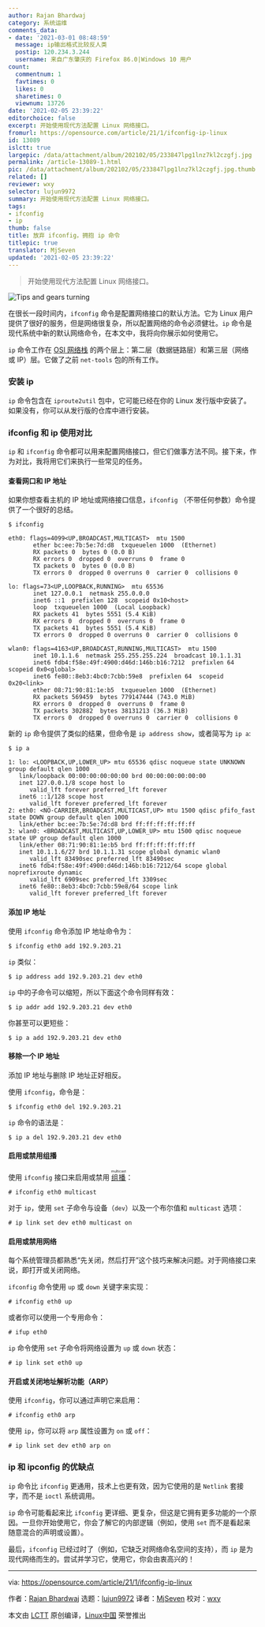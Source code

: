 ```yaml
---
author: Rajan Bhardwaj
category: 系统运维
comments_data:
- date: '2021-03-01 08:48:59'
  message: ip输出格式比较反人类
  postip: 120.234.3.244
  username: 来自广东肇庆的 Firefox 86.0|Windows 10 用户
count:
  commentnum: 1
  favtimes: 0
  likes: 0
  sharetimes: 0
  viewnum: 13726
date: '2021-02-05 23:39:22'
editorchoice: false
excerpt: 开始使用现代方法配置 Linux 网络接口。
fromurl: https://opensource.com/article/21/1/ifconfig-ip-linux
id: 13089
islctt: true
largepic: /data/attachment/album/202102/05/233847lpg1lnz7kl2czgfj.jpg
permalink: /article-13089-1.html
pic: /data/attachment/album/202102/05/233847lpg1lnz7kl2czgfj.jpg.thumb.jpg
related: []
reviewer: wxy
selector: lujun9972
summary: 开始使用现代方法配置 Linux 网络接口。
tags:
- ifconfig
- ip
thumb: false
title: 放弃 ifconfig，拥抱 ip 命令
titlepic: true
translator: MjSeven
updated: '2021-02-05 23:39:22'
---
```



> 
> 开始使用现代方法配置 Linux 网络接口。
> 
> 
> 


![](/data/attachment/album/202102/05/233847lpg1lnz7kl2czgfj.jpg "Tips and gears turning")


在很长一段时间内，`ifconfig` 命令是配置网络接口的默认方法。它为 Linux 用户提供了很好的服务，但是网络很复杂，所以配置网络的命令必须健壮。`ip` 命令是现代系统中新的默认网络命令，在本文中，我将向你展示如何使用它。


`ip` 命令工作在 [OSI 网络栈](https://en.wikipedia.org/wiki/OSI_model) 的两个层上：第二层（数据链路层）和第三层（网络 或 IP）层。它做了之前 `net-tools` 包的所有工作。


### 安装 ip


`ip` 命令包含在 `iproute2util` 包中，它可能已经在你的 Linux 发行版中安装了。如果没有，你可以从发行版的仓库中进行安装。


### ifconfig 和 ip 使用对比


`ip` 和 `ifconfig` 命令都可以用来配置网络接口，但它们做事方法不同。接下来，作为对比，我将用它们来执行一些常见的任务。


#### 查看网口和 IP 地址


如果你想查看主机的 IP 地址或网络接口信息，`ifconfig` （不带任何参数）命令提供了一个很好的总结。



```
$ ifconfig
                                                                                                
eth0: flags=4099<UP,BROADCAST,MULTICAST>  mtu 1500                                                                 
       ether bc:ee:7b:5e:7d:d8  txqueuelen 1000  (Ethernet)                                                       
       RX packets 0  bytes 0 (0.0 B)
       RX errors 0  dropped 0  overruns 0  frame 0
       TX packets 0  bytes 0 (0.0 B)
       TX errors 0  dropped 0 overruns 0  carrier 0  collisions 0

lo: flags=73<UP,LOOPBACK,RUNNING>  mtu 65536
       inet 127.0.0.1  netmask 255.0.0.0
       inet6 ::1  prefixlen 128  scopeid 0x10<host>
       loop  txqueuelen 1000  (Local Loopback)
       RX packets 41  bytes 5551 (5.4 KiB)
       RX errors 0  dropped 0  overruns 0  frame 0
       TX packets 41  bytes 5551 (5.4 KiB)
       TX errors 0  dropped 0 overruns 0  carrier 0  collisions 0

wlan0: flags=4163<UP,BROADCAST,RUNNING,MULTICAST>  mtu 1500
       inet 10.1.1.6  netmask 255.255.255.224  broadcast 10.1.1.31
       inet6 fdb4:f58e:49f:4900:d46d:146b:b16:7212  prefixlen 64  scopeid 0x0<global>
       inet6 fe80::8eb3:4bc0:7cbb:59e8  prefixlen 64  scopeid 0x20<link>
       ether 08:71:90:81:1e:b5  txqueuelen 1000  (Ethernet)
       RX packets 569459  bytes 779147444 (743.0 MiB)
       RX errors 0  dropped 0  overruns 0  frame 0
       TX packets 302882  bytes 38131213 (36.3 MiB)
       TX errors 0  dropped 0 overruns 0  carrier 0  collisions 0

```

新的 `ip` 命令提供了类似的结果，但命令是 `ip address show`，或者简写为 `ip a`:



```
$ ip a

1: lo: <LOOPBACK,UP,LOWER_UP> mtu 65536 qdisc noqueue state UNKNOWN group default qlen 1000
   link/loopback 00:00:00:00:00:00 brd 00:00:00:00:00:00
   inet 127.0.0.1/8 scope host lo
      valid_lft forever preferred_lft forever
   inet6 ::1/128 scope host  
      valid_lft forever preferred_lft forever
2: eth0: <NO-CARRIER,BROADCAST,MULTICAST,UP> mtu 1500 qdisc pfifo_fast state DOWN group default qlen 1000
   link/ether bc:ee:7b:5e:7d:d8 brd ff:ff:ff:ff:ff:ff
3: wlan0: <BROADCAST,MULTICAST,UP,LOWER_UP> mtu 1500 qdisc noqueue state UP group default qlen 1000
   link/ether 08:71:90:81:1e:b5 brd ff:ff:ff:ff:ff:ff
   inet 10.1.1.6/27 brd 10.1.1.31 scope global dynamic wlan0
      valid_lft 83490sec preferred_lft 83490sec
   inet6 fdb4:f58e:49f:4900:d46d:146b:b16:7212/64 scope global noprefixroute dynamic  
      valid_lft 6909sec preferred_lft 3309sec
   inet6 fe80::8eb3:4bc0:7cbb:59e8/64 scope link  
      valid_lft forever preferred_lft forever

```

#### 添加 IP 地址


使用 `ifconfig` 命令添加 IP 地址命令为：



```
$ ifconfig eth0 add 192.9.203.21

```

`ip` 类似：



```
$ ip address add 192.9.203.21 dev eth0

```

`ip` 中的子命令可以缩短，所以下面这个命令同样有效：



```
$ ip addr add 192.9.203.21 dev eth0

```

你甚至可以更短些：



```
$ ip a add 192.9.203.21 dev eth0

```

#### 移除一个 IP 地址


添加 IP 地址与删除 IP 地址正好相反。


使用 `ifconfig`，命令是：



```
$ ifconfig eth0 del 192.9.203.21

```

`ip` 命令的语法是：



```
$ ip a del 192.9.203.21 dev eth0

```

#### 启用或禁用组播


使用 `ifconfig` 接口来启用或禁用 <ruby> <a href="https://en.wikipedia.org/wiki/Multicast">  组播 </a> <rt>  multicast </rt></ruby>：



```
# ifconfig eth0 multicast

```

对于 `ip`，使用 `set` 子命令与设备（`dev`）以及一个布尔值和 `multicast` 选项：



```
# ip link set dev eth0 multicast on

```

#### 启用或禁用网络


每个系统管理员都熟悉“先关闭，然后打开”这个技巧来解决问题。对于网络接口来说，即打开或关闭网络。


`ifconfig` 命令使用 `up` 或 `down` 关键字来实现：



```
# ifconfig eth0 up

```

或者你可以使用一个专用命令：



```
# ifup eth0

```

`ip` 命令使用 `set` 子命令将网络设置为 `up` 或 `down` 状态：



```
# ip link set eth0 up

```

#### 开启或关闭地址解析功能（ARP）


使用 `ifconfig`，你可以通过声明它来启用：



```
# ifconfig eth0 arp

```

使用 `ip`，你可以将 `arp` 属性设置为 `on` 或 `off`：



```
# ip link set dev eth0 arp on

```

### ip 和 ipconfig 的优缺点


`ip` 命令比 `ifconfig` 更通用，技术上也更有效，因为它使用的是 `Netlink` 套接字，而不是 `ioctl` 系统调用。


`ip` 命令可能看起来比 `ifconfig` 更详细、更复杂，但这是它拥有更多功能的一个原因。一旦你开始使用它，你会了解它的内部逻辑（例如，使用 `set` 而不是看起来随意混合的声明或设置）。


最后，`ifconfig` 已经过时了（例如，它缺乏对网络命名空间的支持），而 `ip` 是为现代网络而生的。尝试并学习它，使用它，你会由衷高兴的！




---


via: <https://opensource.com/article/21/1/ifconfig-ip-linux>


作者：[Rajan Bhardwaj](https://opensource.com/users/rajabhar) 选题：[lujun9972](https://github.com/lujun9972) 译者：[MjSeven](https://github.com/MjSeven) 校对：[wxy](https://github.com/wxy)


本文由 [LCTT](https://github.com/LCTT/TranslateProject) 原创编译，[Linux中国](https://linux.cn/) 荣誉推出